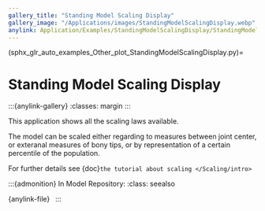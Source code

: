 ```yaml
---
gallery_title: "Standing Model Scaling Display"
gallery_image: "/Applications/images/StandingModelScalingDisplay.webp"
anylink: Application/Examples/StandingModelScalingDisplay/StandingModelScalingDisplay.Main.any
---
```


(sphx_glr_auto_examples_Other_plot_StandingModelScalingDisplay.py)=

# Standing Model Scaling Display


:::{anylink-gallery}
:classes: margin
:::

This application shows all the scaling laws available.

The model can be scaled either regarding to measures between joint center,
or exteranal measures of bony tips, or by representation of a certain percentile of the population.

For further details see {doc}`the tutorial about scaling </Scaling/intro>`

:::{admonition} In Model Repository:
:class: seealso

{anylink-file}` `
:::
